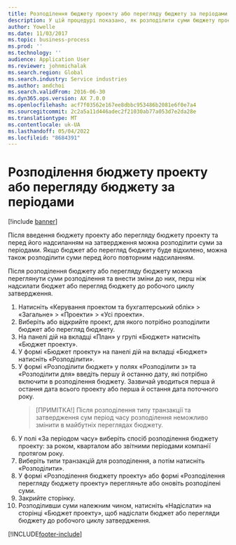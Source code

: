 ```yaml
---
title: Розподілення бюджету проекту або перегляду бюджету за періодами
description: У цій процедурі показано, як розподілити суми бюджету проекту за періодами.
author: Yowelle
ms.date: 11/03/2017
ms.topic: business-process
ms.prod: ''
ms.technology: ''
audience: Application User
ms.reviewer: johnmichalak
ms.search.region: Global
ms.search.industry: Service industries
ms.author: andchoi
ms.search.validFrom: 2016-06-30
ms.dyn365.ops.version: AX 7.0.0
ms.openlocfilehash: acf7f03562e167ee8dbbc953486b2081e6f0e7a4
ms.sourcegitcommit: 2c2a5a11d446adec2f21030ab77a053d7e2da28e
ms.translationtype: MT
ms.contentlocale: uk-UA
ms.lasthandoff: 05/04/2022
ms.locfileid: "8684391"
---
```

# <a name="allocate-a-project-budget-or-budget-revision-across-periods"></a>Розподілення бюджету проекту або перегляду бюджету за періодами

[!include [banner](../../includes/banner.md)]

Після введення бюджету проекту або перегляду бюджету проекту та перед його надсиланням на затвердження можна розподілити суми за періодами. Якщо бюджет або перегляд бюджету буде відхилено, можна також розподілити суми перед його повторним надсиланням. 

Після розподілення бюджету або перегляду бюджету можна переглянути суми розподілення та внести зміни до них, перш ніж надсилати бюджет або перегляд бюджету до робочого циклу затвердження. 

1. Натисніть «Керування проектом та бухгалтерський облік» > «Загальне» > «Проекти» > «Усі проекти». 
2. Виберіть або відкрийте проект, для якого потрібно розподілити бюджет або перегляд бюджету. 
3. На панелі дій на вкладці «План» у групі «Бюджет» натисніть «Бюджет проекту». 
4. У формі «Бюджет проекту» на панелі дій на вкладці «Бюджет» натисніть «Розподілити». 
5. У формі «Розподілити бюджет» у полях «Розподілити з» та «Розподілити для» введіть першу й останню дату, які потрібно включити в розподілення бюджету. Зазвичай уводиться перша й остання дата всього проекту або перша й остання дата поточного року.  
   > [ПРИМІТКА!] Після розподілення типу транзакції та затвердження сум період часу розподілення неможливо змінити в майбутніх переглядах бюджету. 
6. У полі «За періодом часу» виберіть спосіб розподілення бюджету проекту: за роком, кварталом або звітними періодами компанії протягом року.
7. Виберіть типи транзакцій для розподілення, а потім натисніть «Розподілити». 
8. У формі «Розподілення бюджету проекту» або формі «Розподілення перегляду бюджету проекту» перегляньте або оновіть розподілені суми. 
9. Закрийте сторінку.
10. Розподіливши суми належним чином, натисніть «Надіслати» на сторінці «Бюджет проекту», щоб надіслати бюджет або перегляди бюджету до робочого циклу затвердження.  




[!INCLUDE[footer-include](../../includes/footer-banner.md)]